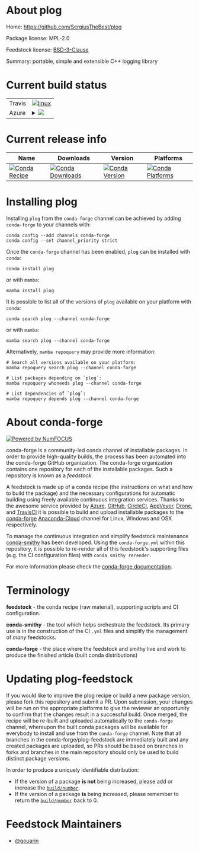 About plog
==========

Home: https://github.com/SergiusTheBest/plog

Package license: MPL-2.0

Feedstock license: [BSD-3-Clause](https://github.com/conda-forge/plog-feedstock/blob/main/LICENSE.txt)

Summary: portable, simple and extensible C++ logging library

Current build status
====================


<table><tr>
    <td>Travis</td>
    <td>
      <a href="https://app.travis-ci.com/conda-forge/plog-feedstock">
        <img alt="linux" src="https://img.shields.io/travis/com/conda-forge/plog-feedstock/main.svg?label=Linux">
      </a>
    </td>
  </tr>
    
  <tr>
    <td>Azure</td>
    <td>
      <details>
        <summary>
          <a href="https://dev.azure.com/conda-forge/feedstock-builds/_build/latest?definitionId=15328&branchName=main">
            <img src="https://dev.azure.com/conda-forge/feedstock-builds/_apis/build/status/plog-feedstock?branchName=main">
          </a>
        </summary>
        <table>
          <thead><tr><th>Variant</th><th>Status</th></tr></thead>
          <tbody><tr>
              <td>linux_64</td>
              <td>
                <a href="https://dev.azure.com/conda-forge/feedstock-builds/_build/latest?definitionId=15328&branchName=main">
                  <img src="https://dev.azure.com/conda-forge/feedstock-builds/_apis/build/status/plog-feedstock?branchName=main&jobName=linux&configuration=linux%20linux_64_" alt="variant">
                </a>
              </td>
            </tr><tr>
              <td>linux_aarch64</td>
              <td>
                <a href="https://dev.azure.com/conda-forge/feedstock-builds/_build/latest?definitionId=15328&branchName=main">
                  <img src="https://dev.azure.com/conda-forge/feedstock-builds/_apis/build/status/plog-feedstock?branchName=main&jobName=linux&configuration=linux%20linux_aarch64_" alt="variant">
                </a>
              </td>
            </tr><tr>
              <td>linux_ppc64le</td>
              <td>
                <a href="https://dev.azure.com/conda-forge/feedstock-builds/_build/latest?definitionId=15328&branchName=main">
                  <img src="https://dev.azure.com/conda-forge/feedstock-builds/_apis/build/status/plog-feedstock?branchName=main&jobName=linux&configuration=linux%20linux_ppc64le_" alt="variant">
                </a>
              </td>
            </tr><tr>
              <td>osx_64</td>
              <td>
                <a href="https://dev.azure.com/conda-forge/feedstock-builds/_build/latest?definitionId=15328&branchName=main">
                  <img src="https://dev.azure.com/conda-forge/feedstock-builds/_apis/build/status/plog-feedstock?branchName=main&jobName=osx&configuration=osx%20osx_64_" alt="variant">
                </a>
              </td>
            </tr><tr>
              <td>osx_arm64</td>
              <td>
                <a href="https://dev.azure.com/conda-forge/feedstock-builds/_build/latest?definitionId=15328&branchName=main">
                  <img src="https://dev.azure.com/conda-forge/feedstock-builds/_apis/build/status/plog-feedstock?branchName=main&jobName=osx&configuration=osx%20osx_arm64_" alt="variant">
                </a>
              </td>
            </tr><tr>
              <td>win_64</td>
              <td>
                <a href="https://dev.azure.com/conda-forge/feedstock-builds/_build/latest?definitionId=15328&branchName=main">
                  <img src="https://dev.azure.com/conda-forge/feedstock-builds/_apis/build/status/plog-feedstock?branchName=main&jobName=win&configuration=win%20win_64_" alt="variant">
                </a>
              </td>
            </tr>
          </tbody>
        </table>
      </details>
    </td>
  </tr>
</table>

Current release info
====================

| Name | Downloads | Version | Platforms |
| --- | --- | --- | --- |
| [![Conda Recipe](https://img.shields.io/badge/recipe-plog-green.svg)](https://anaconda.org/conda-forge/plog) | [![Conda Downloads](https://img.shields.io/conda/dn/conda-forge/plog.svg)](https://anaconda.org/conda-forge/plog) | [![Conda Version](https://img.shields.io/conda/vn/conda-forge/plog.svg)](https://anaconda.org/conda-forge/plog) | [![Conda Platforms](https://img.shields.io/conda/pn/conda-forge/plog.svg)](https://anaconda.org/conda-forge/plog) |

Installing plog
===============

Installing `plog` from the `conda-forge` channel can be achieved by adding `conda-forge` to your channels with:

```
conda config --add channels conda-forge
conda config --set channel_priority strict
```

Once the `conda-forge` channel has been enabled, `plog` can be installed with `conda`:

```
conda install plog
```

or with `mamba`:

```
mamba install plog
```

It is possible to list all of the versions of `plog` available on your platform with `conda`:

```
conda search plog --channel conda-forge
```

or with `mamba`:

```
mamba search plog --channel conda-forge
```

Alternatively, `mamba repoquery` may provide more information:

```
# Search all versions available on your platform:
mamba repoquery search plog --channel conda-forge

# List packages depending on `plog`:
mamba repoquery whoneeds plog --channel conda-forge

# List dependencies of `plog`:
mamba repoquery depends plog --channel conda-forge
```


About conda-forge
=================

[![Powered by
NumFOCUS](https://img.shields.io/badge/powered%20by-NumFOCUS-orange.svg?style=flat&colorA=E1523D&colorB=007D8A)](https://numfocus.org)

conda-forge is a community-led conda channel of installable packages.
In order to provide high-quality builds, the process has been automated into the
conda-forge GitHub organization. The conda-forge organization contains one repository
for each of the installable packages. Such a repository is known as a *feedstock*.

A feedstock is made up of a conda recipe (the instructions on what and how to build
the package) and the necessary configurations for automatic building using freely
available continuous integration services. Thanks to the awesome service provided by
[Azure](https://azure.microsoft.com/en-us/services/devops/), [GitHub](https://github.com/),
[CircleCI](https://circleci.com/), [AppVeyor](https://www.appveyor.com/),
[Drone](https://cloud.drone.io/welcome), and [TravisCI](https://travis-ci.com/)
it is possible to build and upload installable packages to the
[conda-forge](https://anaconda.org/conda-forge) [Anaconda-Cloud](https://anaconda.org/)
channel for Linux, Windows and OSX respectively.

To manage the continuous integration and simplify feedstock maintenance
[conda-smithy](https://github.com/conda-forge/conda-smithy) has been developed.
Using the ``conda-forge.yml`` within this repository, it is possible to re-render all of
this feedstock's supporting files (e.g. the CI configuration files) with ``conda smithy rerender``.

For more information please check the [conda-forge documentation](https://conda-forge.org/docs/).

Terminology
===========

**feedstock** - the conda recipe (raw material), supporting scripts and CI configuration.

**conda-smithy** - the tool which helps orchestrate the feedstock.
                   Its primary use is in the construction of the CI ``.yml`` files
                   and simplify the management of *many* feedstocks.

**conda-forge** - the place where the feedstock and smithy live and work to
                  produce the finished article (built conda distributions)


Updating plog-feedstock
=======================

If you would like to improve the plog recipe or build a new
package version, please fork this repository and submit a PR. Upon submission,
your changes will be run on the appropriate platforms to give the reviewer an
opportunity to confirm that the changes result in a successful build. Once
merged, the recipe will be re-built and uploaded automatically to the
`conda-forge` channel, whereupon the built conda packages will be available for
everybody to install and use from the `conda-forge` channel.
Note that all branches in the conda-forge/plog-feedstock are
immediately built and any created packages are uploaded, so PRs should be based
on branches in forks and branches in the main repository should only be used to
build distinct package versions.

In order to produce a uniquely identifiable distribution:
 * If the version of a package **is not** being increased, please add or increase
   the [``build/number``](https://docs.conda.io/projects/conda-build/en/latest/resources/define-metadata.html#build-number-and-string).
 * If the version of a package **is** being increased, please remember to return
   the [``build/number``](https://docs.conda.io/projects/conda-build/en/latest/resources/define-metadata.html#build-number-and-string)
   back to 0.

Feedstock Maintainers
=====================

* [@gouarin](https://github.com/gouarin/)

